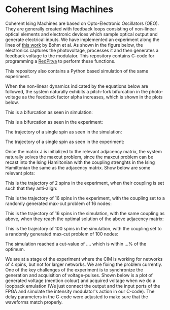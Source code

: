 # Coherent Ising Machines
Coherent Ising Machines are based on Opto-Electronic Oscillators (OEO). They are generally created with feedback loops consisting of non-linear optical elements and electronic devices which sample optical output and generate electrical inputs. 
We have implemented an experiment along the lines of [this work](https://www.nature.com/articles/s41467-019-11484-3) by Bohm et al. As shown in the figure below, the electronics captures
the photovoltage, processes it and then generates a feedback voltage to the modulator. This repository contains C-code for programming a [RedPitya](https://www.redpitaya.com/) to perform these functions.

This repository also contains a Python based simulation of the same experiment.

When the non-linear dynamics indicated by the equations below are followed, the system naturally exhibits a pitch-fork bifurcation in the photo-voltage as the feedback factor alpha increases, which is shown in the plots below. 

This is a bifurcation as seen in simulation:
<!---![alt text](https://github.com/gautham-umasankar/Ising_model/poor_man/plots/....png)--->

This is a bifurcation as seen in the experiment:
<!---![alt text](https://github.com/gautham-umasankar/Ising_model/poor_man/plots/....png)--->

The trajectory of a single spin as seen in the simulation:
<!---![alt text](https://github.com/gautham-umasankar/Ising_model/poor_man/plots/....png)--->

The trajectory of a single spin as seen in the experiment:


Once the matrix J is initialized to the relevant adjacency matrix, the system naturally solves the maxcut problem, since the maxcut problem can be recast into the Ising Hamiltonian with the coupling strenghts in the Ising Hamiltonian the same as the adjacency matrix. Show below are some relevant plots:

This is the trajectory of 2 spins in the experiment, when their coupling is set such that they anti-align:
<!---![alt text](https://github.com/gautham-umasankar/Ising_model/poor_man/plots/....png)--->

This is the trajectory of 16 spins in the experiment, with the coupling set to a randomly generated max-cut problem of 16 nodes:
<!---![alt text](https://github.com/gautham-umasankar/Ising_model/poor_man/plots/....png)--->

This is the trajectory of 16 spins in the simulation, with the same coupling as above, when they reach the optimal solution of the above adjacency matrix:
<!---![alt text](https://github.com/gautham-umasankar/Ising_model/poor_man/plots/....png)--->

This is the trajectory of 100 spins in the simulation, with the coupling set to a randomly generated max-cut problem of 100 nodes:
<!---![alt text](https://github.com/gautham-umasankar/Ising_model/poor_man/plots/....png)--->

The simulation reached a cut-value of .... which is within ...% of the optimum.


We are at a stage of the experiment where the CIM is working for networks of 4 spins, but not for larger networks. We are fixing the problem currently. One of the key challenges of the experiment is to synchronize the generation and acquisition of voltage-pulses. Shown below is a plot of generated voltage (mention colour) and acquired voltage when we do a loopback emulation (We just connect the output and the input ports of the FPGA and simulate the intensity modulator's action in our C-code). The delay parameters in the C-code were adjusted to make sure that the waveforms match properly.
<!---![alt text](https://github.com/gautham-umasankar/Ising_model/poor_man/plots/....png)--->
